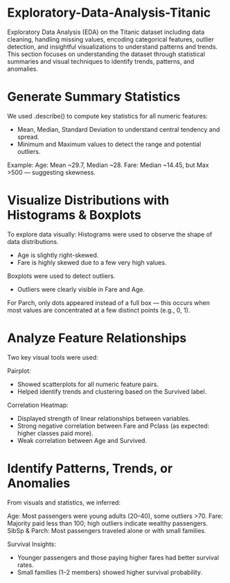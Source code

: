 # Exploratory-Data-Analysis-Titanic
Exploratory Data Analysis (EDA) on the Titanic dataset including data cleaning, handling missing values, encoding categorical features, outlier detection, and insightful visualizations to understand patterns and trends. This section focuses on understanding the dataset through statistical summaries and visual techniques to identify trends, patterns, and anomalies.

# Generate Summary Statistics
We used .describe() to compute key statistics for all numeric features:

- Mean, Median, Standard Deviation to understand central tendency and spread.
- Minimum and Maximum values to detect the range and potential outliers.

Example:
Age: Mean ~29.7, Median ~28.
Fare: Median ~14.45, but Max >500 — suggesting skewness.

# Visualize Distributions with Histograms & Boxplots
To explore data visually:
Histograms were used to observe the shape of data distributions.
- Age is slightly right-skewed.
- Fare is highly skewed due to a few very high values.

Boxplots were used to detect outliers.
- Outliers were clearly visible in Fare and Age.

For Parch, only dots appeared instead of a full box — this occurs when most values are concentrated at a few distinct points (e.g., 0, 1).

# Analyze Feature Relationships
Two key visual tools were used:

Pairplot:
- Showed scatterplots for all numeric feature pairs.
- Helped identify trends and clustering based on the Survived label.

Correlation Heatmap:
- Displayed strength of linear relationships between variables.
- Strong negative correlation between Fare and Pclass (as expected: higher classes paid more).
- Weak correlation between Age and Survived.

# Identify Patterns, Trends, or Anomalies
From visuals and statistics, we inferred:

Age: Most passengers were young adults (20–40), some outliers >70.
Fare: Majority paid less than 100; high outliers indicate wealthy passengers.
SibSp & Parch: Most passengers traveled alone or with small families.

Survival Insights:
- Younger passengers and those paying higher fares had better survival rates.
- Small families (1–2 members) showed higher survival probability.
